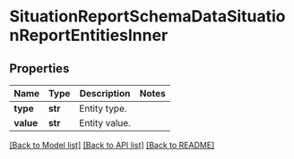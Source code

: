 # SituationReportSchemaDataSituationReportEntitiesInner


## Properties
Name | Type | Description | Notes
------------ | ------------- | ------------- | -------------
**type** | **str** | Entity type. | 
**value** | **str** | Entity value. | 

[[Back to Model list]](../README.md#documentation-for-models) [[Back to API list]](../README.md#documentation-for-api-endpoints) [[Back to README]](../README.md)


